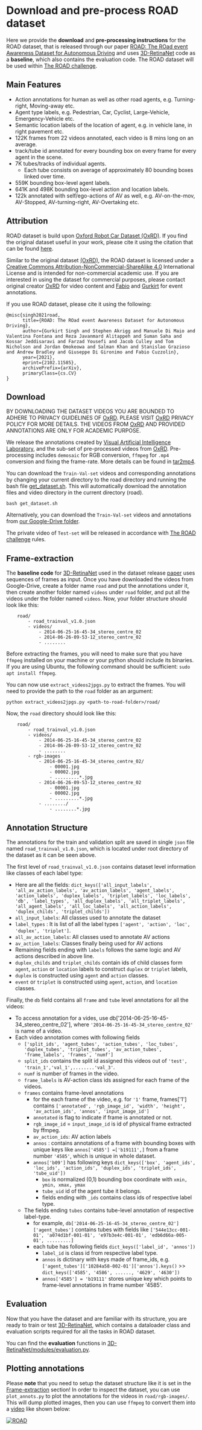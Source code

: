 # Download and pre-process ROAD dataset

Here we provide the **download** and **pre-processing instructions** for the ROAD dataset, that is released through our paper [ROAD: The ROad event Awareness Dataset for Autonomous Driving](https://arxiv.org/pdf/2102.11585.pdf) and uses [3D-RetinaNet](https://github.com/gurkirt/3D-ReintaNet) code as a **baseline**, which also contains the evaluation code. The ROAD dataset will be used within [The ROAD challenge](https://sites.google.com/view/roadchallangeiccv2021/).


## Main Features

- Action annotations for human as well as other road agents, e.g. Turning-right, Moving-away etc. 
- Agent type labels, e.g. Pedestrian, Car, Cyclist, Large-Vehicle, Emergency-Vehicle etc.
- Semantic location labels of the location of agent, e.g. in vehicle lane, in right pavement etc.
- 122K frames from 22 videos annotated, each video is 8 mins long on an average.
- track/tube id annotated for every bounding box on every frame for every agent in the scene.
- 7K tubes/tracks of individual agents.
    - Each tube consists  on  average  of  approximately  80  bounding  boxes linked  over  time.
- 559K bounding  box-level agent  labels.
- 641K and 498K bounding box-level action and location labels.
- 122k annotated with self/ego-actions of AV as well, e.g. AV-on-the-mov, AV-Stopped, AV-turning-right, AV-Overtaking etc.

## Attribution
ROAD dataset is build upon [Oxford Robot Car Dataset (OxRD)](https://robotcar-dataset.robots.ox.ac.uk/about/). If you find the original dataset useful in your work, please cite it using the citation that can be found [here](https://robotcar-dataset.robots.ox.ac.uk/citation/). 

Similar to the original dataset [(OxRD)](https://robotcar-dataset.robots.ox.ac.uk/privacy/), the ROAD dataset is licensed under a [Creative Commons Attribution-NonCommercial-ShareAlike 4.0](http://creativecommons.org/licenses/by-nc-sa/4.0) International License and is intended for non-commercial academic use. If you are interested in using the dataset for commercial purposes, please contact original creator [OxRD](https://robotcar-dataset.robots.ox.ac.uk/contact/) for video content and [Fabio](https://cms.brookes.ac.uk/staff/FabioCuzzolin/) and [Gurkirt](http://gurkirt.github.io/) for event annotations.

If you use ROAD dataset, please cite it using the following:

    @misc{singh2021road,
          title={ROAD: The ROad event Awareness Dataset for Autonomous Driving}, 
          author={Gurkirt Singh and Stephen Akrigg and Manuele Di Maio and Valentina Fontana and Reza Javanmard Alitappeh and Suman Saha and Kossar Jeddisaravi and Farzad Yousefi and Jacob Culley and Tom Nicholson and Jordan Omokeowa and Salman Khan and Stanislao Grazioso and Andrew Bradley and Giuseppe Di Gironimo and Fabio Cuzzolin},
          year={2021},
          eprint={2102.11585},
          archivePrefix={arXiv},
          primaryClass={cs.CV}
    }
        

## Download

BY DOWNLOADING THE DATASET VIDEOS YOU ARE BOUNDED TO ADHERE TO PRIVACY GUIDELINES OF [OxRD](https://robotcar-dataset.robots.ox.ac.uk/privacy/). PLEASE VISIT [OxRD](https://robotcar-dataset.robots.ox.ac.uk/privacy/) PRIVACY POLICY FOR MORE DETAILS. THE VIDEOS FROM [OxRD](https://robotcar-dataset.robots.ox.ac.uk/privacy/) AND PROVIDED ANNOTATIONS ARE ONLY FOR ACADEMIC PURPOSE. 

We release the annotations created by [Visual Artificial Intelligence Laboratory](https://cms.brookes.ac.uk/staff/FabioCuzzolin/), and the sub-set of pre-processed videos from [OxRD](https://robotcar-dataset.robots.ox.ac.uk/about/). Pre-processing includes `demosaic` for RGB conversion, `ffmpeg` for `.mp4` conversion and fixing the frame-rate. More details can be found in [tar2mp4](./tar2mp4/README.md).

You can download the `Train-Val-set` videos and corresponding annotations by changing your current directory to the road directory and running the bash file [get_dataset.sh](./road/get_dataset.sh). This will automatically download the annotation files and video directory in the current directory (road).
```
bash get_dataset.sh
```
Alternatively, you can download the `Train-Val-set` videos and annotations from [our Google-Drive folder](https://drive.google.com/drive/folders/1hCLlgRqsJBONHgwGPvVu8VWXxlyYKCq-?usp=sharing).

The private video of `Test-set` will be released in accordance with [The ROAD challenge](https://sites.google.com/view/roadchallangeiccv2021/) rules.

## Frame-extraction

The **baseline code** for [3D-RetinaNet](https://github.com/gurkirt/3D-ReintaNet) used in the dataset release [paper](https://arxiv.org/pdf/2102.11585.pdf) uses sequences of frames as input. Once you have downloaded the videos from Google-Drive, create a folder name `road` and put the annotations under it, then create another folder named `videos` under `road` folder, and put all the videos under the folder named `videos`. Now, your folder structure should look like this:

```
    road/
        - road_trainval_v1.0.json
        - videos/
            - 2014-06-25-16-45-34_stereo_centre_02
            - 2014-06-26-09-53-12_stereo_centre_02
            - ........

```

Before extracting the frames, you will need to make sure that you have `ffmpeg` installed on your machine or your python should include its binaries. If you are using Ubuntu, the following command should be sufficient: `sudo apt install ffmpeg`.

You can now use `extract_videos2jpgs.py` to extract the frames. You will need to provide the path to the `road` folder as an argument:
```
python extract_videos2jpgs.py <path-to-road-folder>/road/
```

Now, the `road` directory should look like this:

```
    road/
        - road_trainval_v1.0.json
        - videos/
            - 2014-06-25-16-45-34_stereo_centre_02
            - 2014-06-26-09-53-12_stereo_centre_02
            - ........
        - rgb-images
            - 2014-06-25-16-45-34_stereo_centre_02/
                - 00001.jpg
                - 00002.jpg
                - .........*.jpg
            - 2014-06-26-09-53-12_stereo_centre_02
                - 00001.jpg
                - 00002.jpg
                - .........*.jpg
            - ......../
                - ........*.jpg

```
## Annotation Structure

The annotations for the train and validation split are saved in single `json` file named `road_trainval_v1.0.json`, which is located under root directory of the dataset as it can be seen above.

The first level of `road_trainval_v1.0.json` contains dataset level information like classes of each label type:

- Here are all the fields: `dict_keys(['all_input_labels', 'all_av_action_labels', 'av_action_labels', 'agent_labels', 'action_labels', 'duplex_labels', 'triplet_labels', 'loc_labels', 'db', 'label_types', 'all_duplex_labels', 'all_triplet_labels', 'all_agent_labels', 'all_loc_labels', 'all_action_labels', 'duplex_childs', 'triplet_childs'])`
- `all_input_labels`: All classes used to annotate the dataset
- `label_types` :  It is list of all the label types `['agent', 'action', 'loc', 'duplex', 'triplet']`.
- `all_av_action_labels`: All classes used to annotate AV actions
- `av_action_labels`: Classes finally being used for AV actions
-  Remaining fields ending with `labels` follows the same logic and AV actions described in above line.
- `duplex_childs` and `triplet_childs` contain ids of child classes form `agent`, `action` or `location` labels to construct `duplex` or `triplet` labels, 
- `duplex` is constructed using `agent` and `action` classes.
- `event` or `triplet` is constructed  using `agent`, `action`, and `location` classes.

Finally, the `db` field contains all `frame` and `tube` level annotations for all the videos:

- To access annotation for a vides, use db['2014-06-25-16-45-34_stereo_centre_02'], where `'2014-06-25-16-45-34_stereo_centre_02'` is name of a video.
- Each video annotation comes with following fields
    - `['split_ids', 'agent_tubes', 'action_tubes', 'loc_tubes', 'duplex_tubes', 'triplet_tubes', 'av_action_tubes', 'frame_labels', 'frames', 'numf']`
    - `split_ids` contains the split id assigned this videos out of `'test', 'train_1','val_1',........'val_3'`. 
    - `numf` is number of frames in the video.
    - `frame_labels` is AV-action class ids assigned for each frame of the videos. 
    - `frames` contains frame-level annotations
        - for the each frame of the video, e.g. for `'1'` frame, frames['1'] contains `['annotated', 'rgb_image_id', 'width', 'height', 'av_action_ids', 'annos', 'input_image_id']`
        - `annotated` is flag to indicate if frame is annotated or not.
        - `rgb_image_id` = `input_image_id` is id of physical frame extracted by ffmpeg.
        - `av_action_ids`: AV action labels
        - `annos` : contains annotations of a frame with bounding boxes with unique keys like `annos['4585'] =['b19111',]` from a frame number `'4585'`, which is unique in whole dataset.
        - `annos['b09']` has following keys `dict_keys(['box', 'agent_ids', 'loc_ids', 'action_ids', 'duplex_ids', 'triplet_ids', 'tube_uid'])`
            - `box` is normalized (0,1) bounding box coordinate with `xmin, ymin, xmax, ymax`
            - `tube_uid` id of the agent tube it belongs.
            - fields ending with `_ids` contains class ids of respective label type.
    - The fields ending `tubes` contains tube-level annotation of respective label-type. 
        - for example, `db['2014-06-25-16-45-34_stereo_centre_02']['agent_tubes']` contains tubes with fields like `['544e13cc-001-01', 'a074d1bf-001-01', 'e97b3e4c-001-01', 'edb6d66a-005-01', .........]`
        - each tube has following fields `dict_keys(['label_id', 'annos'])`
            - `label_id` is class id from respective label type.
            - `annos` is dictinary with keys made of frame_ids, e.g. `['agent_tubes']['10284a58-002-01']['annos'].keys()` >> `dict_keys(['4585', '4586', ......, '4629', '4630'])`
            - `annos['4585'] = 'b19111'` stores unique key which points to frame-level annotations in frame number '4585'.

## Evaluation

Now that you have the dataset and are familiar with its structure, you are ready to train or test [3D-RetinaNet](https://github.com/gurkirt/3D-ReintaNet), which contains a dataloader class and evaluation scripts required for all the tasks in ROAD dataset. 

You can find the **evaluation** functions in [3D-RetinaNet/modules/evaluation.py](https://github.com/gurkirt/3D-RetinaNet/blob/master/modules/evaluation.py).

## Plotting annotations
Please **note** that you need to setup the dataset structure like it is set in the [Frame-extraction](#Frame-extraction) section!
In order to inspect the dataset, you can use `plot_annots.py` to plot the annotations for the videos in `road/rgb-images/`. This will dump plotted images, then you can use `ffmpeg` to convert them into a [video](https://youtu.be/5rWeFtprJuQ) like shown below:

[![ROAD](video_pic.png)](https://www.youtube.com/watch?v=5rWeFtprJuQ "Road-dataset sample with annotations")

